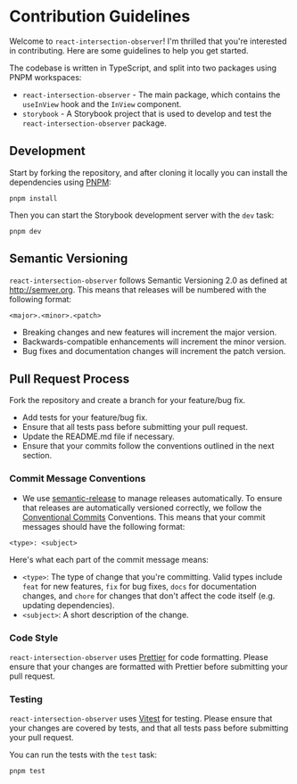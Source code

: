 # Contribution Guidelines

Welcome to `react-intersection-observer`! I'm thrilled that you're interested in
contributing. Here are some guidelines to help you get started.

The codebase is written in TypeScript, and split into two packages using PNPM
workspaces:

- `react-intersection-observer` - The main package, which contains the
  `useInView` hook and the `InView` component.
- `storybook` - A Storybook project that is used to develop and test the
  `react-intersection-observer` package.

## Development

Start by forking the repository, and after cloning it locally you can install
the dependencies using [PNPM](https://pnpm.io/):

```shell
pnpm install
```

Then you can start the Storybook development server with the `dev` task:

```shell
pnpm dev
```

## Semantic Versioning

`react-intersection-observer` follows Semantic Versioning 2.0 as defined at
http://semver.org. This means that releases will be numbered with the following
format:

`<major>.<minor>.<patch>`

- Breaking changes and new features will increment the major version.
- Backwards-compatible enhancements will increment the minor version.
- Bug fixes and documentation changes will increment the patch version.

## Pull Request Process

Fork the repository and create a branch for your feature/bug fix.

- Add tests for your feature/bug fix.
- Ensure that all tests pass before submitting your pull request.
- Update the README.md file if necessary.
- Ensure that your commits follow the conventions outlined in the next section.

### Commit Message Conventions

- We use
  [semantic-release](https://github.com/semantic-release/semantic-release) to
  manage releases automatically. To ensure that releases are automatically
  versioned correctly, we follow the
  [Conventional Commits](https://www.conventionalcommits.org/en/v1.0.0/)
  Conventions. This means that your commit messages should have the following
  format:

`<type>: <subject>`

Here's what each part of the commit message means:

- `<type>`: The type of change that you're committing. Valid types include
  `feat` for new features, `fix` for bug fixes, `docs` for documentation
  changes, and `chore` for changes that don't affect the code itself (e.g.
  updating dependencies).
- `<subject>`: A short description of the change.

### Code Style

`react-intersection-observer` uses [Prettier](https://prettier.io/) for code
formatting. Please ensure that your changes are formatted with Prettier before
submitting your pull request.

### Testing

`react-intersection-observer` uses [Vitest](https://vitest.dev/) for testing.
Please ensure that your changes are covered by tests, and that all tests pass
before submitting your pull request.

You can run the tests with the `test` task:

```shell
pnpm test
```

